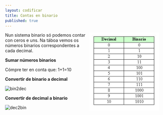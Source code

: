 ```yaml
---
layout: codificar
title: Contas en binario
published: true
---
```

<img style="float: right;" alt="bits" height="256px"  src="/imaxes/cod_decimal_binario.jpg">

Nun sistema binario só podemos contar con ceros e uns. Na táboa vemos os números binarios correspondentes a cada decimal.

**Sumar números binarios**

Cómpre ter en conta que:
1+1=10

**Convertir de binario a decimal**

![bin2dec]({{site.baseurl}}/imaxes/Convert-2-10.jpg)


**Convertir de decimal a binario**

![dec2bin]({{site.baseurl}}/imaxes/Convert10_2.png)
